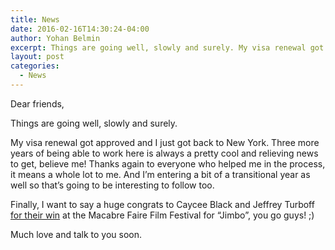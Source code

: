 ```yaml
---
title: News
date: 2016-02-16T14:30:24-04:00
author: Yohan Belmin
excerpt: Things are going well, slowly and surely. My visa renewal got approved and I just got back to New York. Three more years of being able to work here is always a pretty cool and relieving news to get, believe me!
layout: post
categories:
  - News
---
```

Dear friends,

Things are going well, slowly and surely.

My visa renewal got approved and I just got back to New York. Three more years of being able to work here is always a pretty cool and relieving news to get, believe me! Thanks again to everyone who helped me in the process, it means a whole lot to me. And I&#8217;m entering a bit of a transitional year as well so that&#8217;s going to be interesting to follow too.

Finally, I want to say a huge congrats to Caycee Black and Jeffrey Turboff <a href="https://www.instagram.com/p/BAoP3LYBHLs/" target="_blank">for their win</a> at the Macabre Faire Film Festival for &#8220;Jimbo&#8221;, you go guys! ;)

Much love and talk to you soon.
